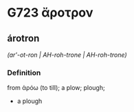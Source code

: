 # G723 ἄροτρον

## árotron

_(ar'-ot-ron | AH-roh-trone | AH-roh-trone)_

### Definition

from ἀρόω (to till); a plow; plough; 

- a plough
